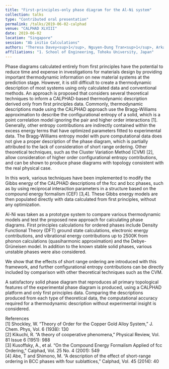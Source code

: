 ```yaml
---
title: "First-principles-only phase diagram for the Al-Ni system"
collection: talks
type: "Contributed oral presentation"
permalink: /talks/2019-06-02-calphad
venue: "CALPHAD XLVIII"
date: 2019-06-02
location: "Singapore"
session: "Ab initio Calculations"
authors: "Theresa Davey<sup>1</sup>, Nguyen-Dung Tran<sup>1</sup>, Arkapol Saengdeejing<sup>1</sup>, Ying Chen<sup>1</sup>"
affiliations: "1. School of Engineering, Tohoku University, Japan"
---
```


Phase diagrams calculated entirely from first principles have the potential to reduce time and expense in investigations for materials design by providing important thermodynamic information on new material systems at the prediction stage. However, it is still difficult to create a thermodynamic description of most systems using only calculated data and conventional methods. An approach is proposed that considers several theoretical techniques to inform a CALPHAD-based thermodynamic description derived only from first principles data. 
Commonly, thermodynamic descriptions made using the CALPHAD approach use the Bragg-Williams approximation to describe the configurational entropy of a solid, which is a point correlation model ignoring the pair and higher order interactions [1]. Generally, other entropy contributions are indirectly contained within the excess energy terms that have optimized parameters fitted to experimental data. The Bragg-Williams entropy model with pure computational data does not give a proper description of the phase diagram, which is partially attributed to the lack of consideration of short range ordering. Other theoretical techniques, such as the Cluster Variation Method (CVM) [2], allow consideration of higher order configurational entropy contributions, and can be shown to produce phase diagrams with topology consistent with the real physical case. 

In this work, various techniques have been implemented to modify the Gibbs energy of the CALPHAD descriptions of the fcc and bcc phases, such as by using reciprocal interaction parameters in a structure based on the compound energy formalism (CEF) [3,4]. These Gibbs energy models are then populated directly with data calculated from first principles, without any optimization. 

 Al-Ni was taken as a prototype system to compare various thermodynamic models and test the proposed new approach for calculating phase diagrams. First principles calculations for ordered phases include Density Functional Theory (DFT) ground state calculations, electronic energy contributions, and vibrational energy contributions up to 2500K from phonon calculations (quasiharmonic approximation) and the Debye-Grüneisen model. In addition to the known stable solid phases, various unstable phases were also considered. 

We show that the effects of short range ordering are introduced with this framework, and further configurational entropy contributions can be directly included by comparison with other theoretical techniques such as the CVM. 

A satisfactory solid phase diagram that reproduces all primary topological features of the experimental phase diagram is produced, using a CALPHAD platform and only first principles data.
Comparing the descriptions produced from each type of theoretical data, the computational accuracy required for a thermodynamic description without experimental insight is considered. 

References  
[1] Shockley, W. “Theory of Order for the Copper Gold Alloy System,” J. Chem. Phys, Vol. 6 (1938): 130  
[2] Kikuchi, R. “A theory of cooperative phenomena,” Physical Review, Vol. 81 Issue 6 (1951): 988  
[3] Kusoffsky, A., et al. “On the Compound Energy Formalism Applied of fcc Ordering,” Calphad, Vol. 25 No. 4 (2001): 549  
[4] Abe, T and Shimono, M. “A description of the effect of short-range ordering in BCC phases with four sublattices,” Calphad, Vol. 45 (2014): 40  



